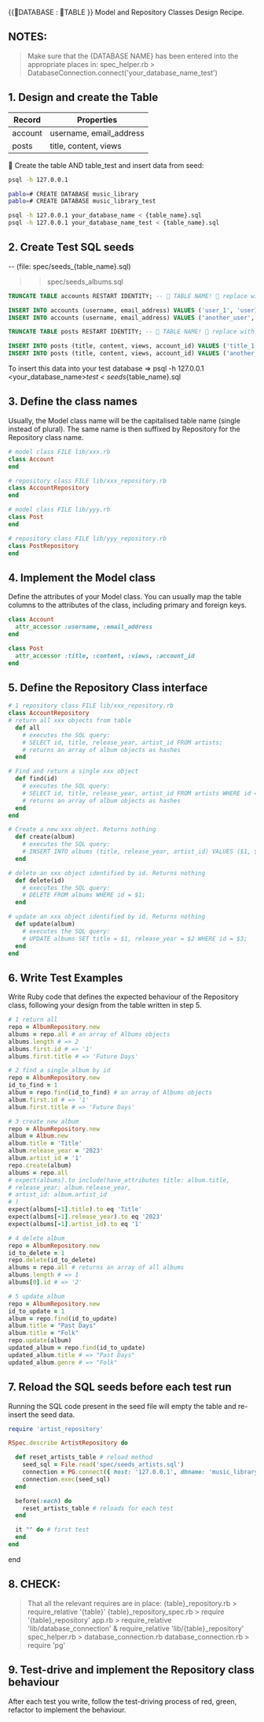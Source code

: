{{🦠DATABASE : 🦠TABLE }} Model and Repository Classes Design Recipe.

## NOTES:

> Make sure that the {DATABASE NAME} has been entered into the appropriate places in:
> spec_helper.rb > DatabaseConnection.connect('your_database_name_test')

## 1. Design and create the Table

| Record	   | Properties              |
| ---------- | ----------------------- |
| account	   | username, email_address |
| posts  	   | title, content, views   |

🦠 Create the table AND table_test and insert data from seed: 
```bash
psql -h 127.0.0.1

pablo=# CREATE DATABASE music_library
pablo=# CREATE DATABASE music_library_test

psql -h 127.0.0.1 your_database_name < {table_name}.sql
psql -h 127.0.0.1 your_database_name_test < {table_name}.sql
```

## 2. Create Test SQL seeds

-- (file: spec/seeds_{table_name}.sql)
>> spec/seeds_albums.sql

```sql
TRUNCATE TABLE accounts RESTART IDENTITY; -- 🦠 TABLE NAME! 🦠 replace with your own table name.

INSERT INTO accounts (username, email_address) VALUES ('user_1', 'user1@email.com');
INSERT INTO accounts (username, email_address) VALUES ('another_user', 'mail@email.co.uk');
```
```sql
TRUNCATE TABLE posts RESTART IDENTITY; -- 🦠 TABLE NAME! 🦠 replace with your own table name.

INSERT INTO posts (title, content, views, account_id) VALUES ('title_1', 'post_1_content', 10, 1);
INSERT INTO posts (title, content, views, account_id) VALUES ('another_title', 'another_content', 3, 2);
```

To insert this data into your test database => psql -h 127.0.0.1 <your_database_name>_test < seeds_{table_name}.sql

## 3. Define the class names
Usually, the Model class name will be the capitalised table name (single instead of plural). The same name is then suffixed by Repository for the Repository class name.

```ruby
# model class FILE lib/xxx.rb
class Account
end

# repository class FILE lib/xxx_repository.rb
class AccountRepository
end

# model class FILE lib/yyy.rb
class Post
end

# repository class FILE lib/yyy_repository.rb
class PostRepository
end
```

## 4. Implement the Model class
Define the attributes of your Model class. You can usually map the table columns to the attributes of the class, including primary and foreign keys.

```ruby
class Account
  attr_accessor :username, :email_address
end

class Post
  attr_accessor :title, :content, :views, :account_id
end
```

## 5. Define the Repository Class interface
```ruby
# 1 repository class FILE lib/xxx_repository.rb
class AccountRepository
# return all xxx objects from table
  def all
    # executes the SQL query:
    # SELECT id, title, release_year, artist_id FROM artists;
    # returns an array of album objects as hashes
  end

# Find and return a single xxx object
  def find(id)
    # executes the SQL query:
    # SELECT id, title, release_year, artist_id FROM artists WHERE id = $1;
    # returns an array of album objects as hashes
  end
end

# Create a new xxx object. Returns nothing
  def create(album)
    # executes the SQL query:
    # INSERT INTO albums (title, release_year, artist_id) VALUES ($1, $2, $3);
  end

# delete an xxx object identified by id. Returns nothing
  def delete(id)
    # executes the SQL query:
    # DELETE FROM albums WHERE id = $1;
  end

# update an xxx object identified by id. Returns nothing
  def update(album)
    # executes the SQL query:
    # UPDATE albums SET title = $1, release_year = $2 WHERE id = $3;
  end
end
```

## 6. Write Test Examples
Write Ruby code that defines the expected behaviour of the Repository class, following your design from the table written in step 5.
```ruby
# 1 return all
repo = AlbumRepository.new
albums = repo.all # an array of Albums objects
albums.length # => 2
albums.first.id # => '1'
albums.first.title # => 'Future Days'

# 2 find a single album by id
repo = AlbumRepository.new
id_to_find = 1
album = repo.find(id_to_find) # an array of Albums objects
album.first.id # => '1'
album.first.title # => 'Future Days'

# 3 create new album
repo = AlbumRepository.new
album = Album.new
album.title = 'Title'
album.release_year = '2023'
album.artist_id = '1'
repo.create(album)
albums = repo.all
# expect(albums).to include(have_attributes title: album.title,
# release_year: album.release_year,
# artist_id: album.artist_id
# )
expect(albums[-1].title).to eq 'Title'
expect(albums[-1].release_year).to eq '2023'
expect(albums[-1].artist_id).to eq '1'

# 4 delete album
repo = AlbumRepository.new
id_to_delete = 1
repo.delete(id_to_delete)
albums = repo.all # returns an array of all albums
albums.length # => 1
albums[0].id # => '2'

# 5 update album
repo = AlbumRepository.new
id_to_update = 1
album = repo.find(id_to_update)
album.title = "Past Days"
album.title = "Folk"
repo.update(album)
updated_album = repo.find(id_to_update)
updated_album.title # => "Past Days"
updated_album.genre # => "Folk"
```

## 7. Reload the SQL seeds before each test run
Running the SQL code present in the seed file will empty the table and re-insert the seed data.
```ruby
require 'artist_repository'

RSpec.describe ArtistRepository do

  def reset_artists_table # reload method
    seed_sql = File.read('spec/seeds_artists.sql')
    connection = PG.connect({ host: '127.0.0.1', dbname: 'music_library_test' })
    connection.exec(seed_sql)
  end

  before(:each) do 
    reset_artists_table # reloads for each test
  end

  it "" do # first test
  end
end
```

end

## 8. CHECK:

> That all the relevant requires are in place:
> {table}_repository.rb > require_relative '{table}'
> {table}_repository_spec.rb > require '{table}_repository'
> app.rb > require_relative 'lib/database_connection'
         & require_relative 'lib/{table}_repository'
> spec_helper.rb > database_connection.rb
> database_connection.rb > require 'pg'

## 9. Test-drive and implement the Repository class behaviour
After each test you write, follow the test-driving process of red, green, refactor to implement the behaviour.